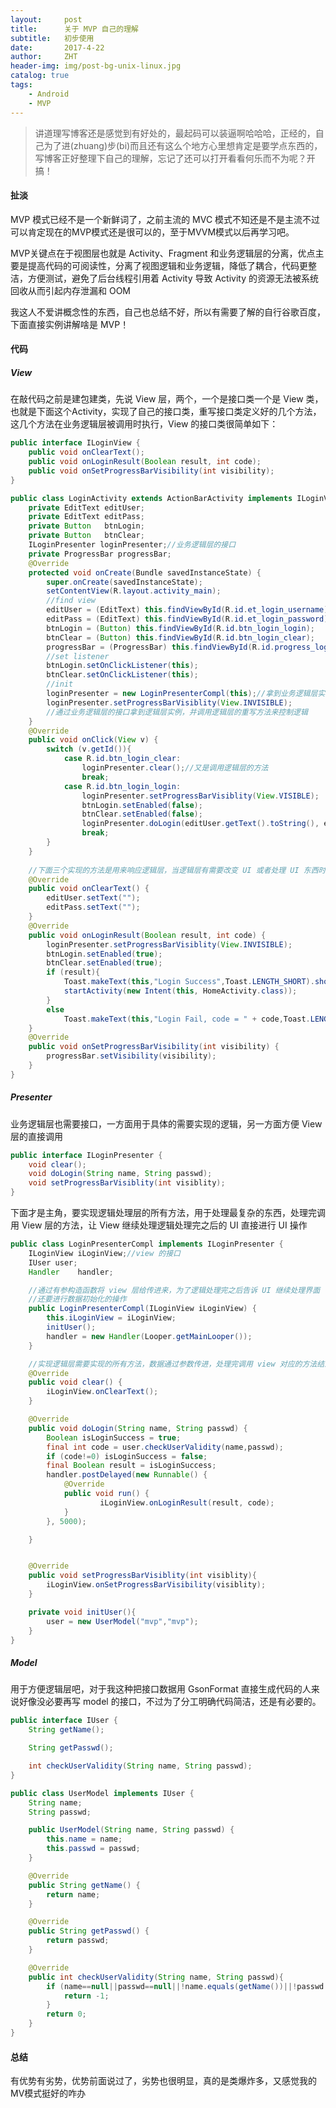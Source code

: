 ```yaml
---
layout:     post
title:      关于 MVP 自己的理解
subtitle:   初步使用
date:       2017-4-22
author:     ZHT
header-img: img/post-bg-unix-linux.jpg
catalog: true
tags:
    - Android
    - MVP
---
```


> 讲道理写博客还是感觉到有好处的，最起码可以装逼啊哈哈哈，正经的，自己为了进(zhuang)步(bi)而且还有这么个地方心里想肯定是要学点东西的，写博客正好整理下自己的理解，忘记了还可以打开看看何乐而不为呢？开搞！



#### 扯淡


MVP 模式已经不是一个新鲜词了，之前主流的 MVC 模式不知还是不是主流不过可以肯定现在的MVP模式还是很可以的，至于MVVM模式以后再学习吧。

MVP关键点在于视图层也就是 Activity、Fragment 和业务逻辑层的分离，优点主要是提高代码的可阅读性，分离了视图逻辑和业务逻辑，降低了耦合，代码更整洁，方便测试，避免了后台线程引用着 Activity 导致 Activity 的资源无法被系统回收从而引起内存泄漏和 OOM

我这人不爱讲概念性的东西，自己也总结不好，所以有需要了解的自行谷歌百度，下面直接实例讲解啥是 MVP！

#### 代码

##### View

在敲代码之前是建包建类，先说 View 层，两个，一个是接口类一个是 View 类，也就是下面这个Activity，实现了自己的接口类，重写接口类定义好的几个方法，这几个方法在业务逻辑层被调用时执行，View 的接口类很简单如下：

```java
public interface ILoginView {
	public void onClearText();
	public void onLoginResult(Boolean result, int code);
	public void onSetProgressBarVisibility(int visibility);
}
```



```java
public class LoginActivity extends ActionBarActivity implements ILoginView, View.OnClickListener {
	private EditText editUser;
	private EditText editPass;
	private Button   btnLogin;
	private Button   btnClear;
	ILoginPresenter loginPresenter;//业务逻辑层的接口
	private ProgressBar progressBar;
	@Override
	protected void onCreate(Bundle savedInstanceState) {
		super.onCreate(savedInstanceState);
		setContentView(R.layout.activity_main);
		//find view
		editUser = (EditText) this.findViewById(R.id.et_login_username);
		editPass = (EditText) this.findViewById(R.id.et_login_password);
		btnLogin = (Button) this.findViewById(R.id.btn_login_login);
		btnClear = (Button) this.findViewById(R.id.btn_login_clear);
		progressBar = (ProgressBar) this.findViewById(R.id.progress_login);
		//set listener
		btnLogin.setOnClickListener(this);
		btnClear.setOnClickListener(this);
		//init
		loginPresenter = new LoginPresenterCompl(this);//拿到业务逻辑层实例
		loginPresenter.setProgressBarVisiblity(View.INVISIBLE);
      	//通过业务逻辑层的接口拿到逻辑层实例，并调用逻辑层的重写方法来控制逻辑
	}
	@Override
	public void onClick(View v) {
		switch (v.getId()){
			case R.id.btn_login_clear:
				loginPresenter.clear();//又是调用逻辑层的方法
				break;
			case R.id.btn_login_login:
				loginPresenter.setProgressBarVisiblity(View.VISIBLE);
				btnLogin.setEnabled(false);
				btnClear.setEnabled(false);
				loginPresenter.doLogin(editUser.getText().toString(), editPass.getText().toString());//调用逻辑层的方法，重点来了
				break;
		}
	}
  
  	//下面三个实现的方法是用来响应逻辑层，当逻辑层有需要改变 UI 或者处理 UI 东西时，会调用 view 接口的方法，在这里实现具体操作
	@Override
	public void onClearText() {
		editUser.setText("");
		editPass.setText("");
	}
	@Override
	public void onLoginResult(Boolean result, int code) {
		loginPresenter.setProgressBarVisiblity(View.INVISIBLE);
		btnLogin.setEnabled(true);
		btnClear.setEnabled(true);
		if (result){
			Toast.makeText(this,"Login Success",Toast.LENGTH_SHORT).show();
			startActivity(new Intent(this, HomeActivity.class));
		}
		else
			Toast.makeText(this,"Login Fail, code = " + code,Toast.LENGTH_SHORT).show();
	}
	@Override
	public void onSetProgressBarVisibility(int visibility) {
		progressBar.setVisibility(visibility);
	}
}

```

##### Presenter

业务逻辑层也需要接口，一方面用于具体的需要实现的逻辑，另一方面方便 View 层的直接调用

```java
public interface ILoginPresenter {
	void clear();
	void doLogin(String name, String passwd);
	void setProgressBarVisiblity(int visiblity);
}
```

下面才是主角，要实现逻辑处理层的所有方法，用于处理最复杂的东西，处理完调用 View 层的方法，让 View 继续处理逻辑处理完之后的 UI 直接进行 UI 操作

```java
public class LoginPresenterCompl implements ILoginPresenter {
	ILoginView iLoginView;//view 的接口
	IUser user;
	Handler    handler;

  	//通过有参构造函数将 view 层给传进来，为了逻辑处理完之后告诉 UI 继续处理界面
  	//还要进行数据初始化的操作
	public LoginPresenterCompl(ILoginView iLoginView) {
		this.iLoginView = iLoginView;
		initUser();
		handler = new Handler(Looper.getMainLooper());
	}

  	//实现逻辑层需要实现的所有方法，数据通过参数传进，处理完调用 view 对应的方法结束
	@Override
	public void clear() {
		iLoginView.onClearText();
	}

	@Override
	public void doLogin(String name, String passwd) {
		Boolean isLoginSuccess = true;
		final int code = user.checkUserValidity(name,passwd);
		if (code!=0) isLoginSuccess = false;
		final Boolean result = isLoginSuccess;
		handler.postDelayed(new Runnable() {
			@Override
			public void run() {
					iLoginView.onLoginResult(result, code);
			}
		}, 5000);

	}


	@Override
	public void setProgressBarVisiblity(int visiblity){
		iLoginView.onSetProgressBarVisibility(visiblity);
	}

	private void initUser(){
		user = new UserModel("mvp","mvp");
	}
}
```



##### Model

用于方便逻辑层吧，对于我这种把接口数据用 GsonFormat 直接生成代码的人来说好像没必要再写 model 的接口，不过为了分工明确代码简洁，还是有必要的。

```java
public interface IUser {
	String getName();

	String getPasswd();

	int checkUserValidity(String name, String passwd);
}
```

```java
public class UserModel implements IUser {
	String name;
	String passwd;

	public UserModel(String name, String passwd) {
		this.name = name;
		this.passwd = passwd;
	}

	@Override
	public String getName() {
		return name;
	}

	@Override
	public String getPasswd() {
		return passwd;
	}

	@Override
	public int checkUserValidity(String name, String passwd){
		if (name==null||passwd==null||!name.equals(getName())||!passwd.equals(getPasswd())){
			return -1;
		}
		return 0;
	}
}
```

#### 总结

有优势有劣势，优势前面说过了，劣势也很明显，真的是类爆炸多，又感觉我的MV模式挺好的咋办